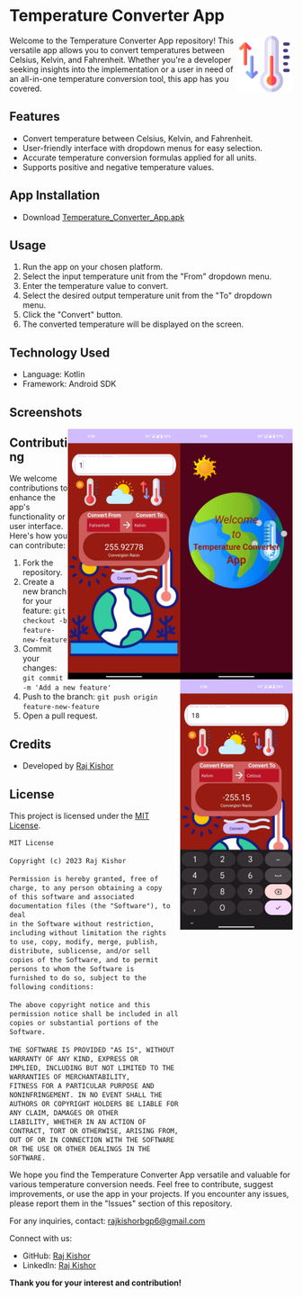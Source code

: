 # Temperature Converter App

<img align="right" alt="Coding" width="100" src="app/src/main/res/drawable/is_temperature.png">

Welcome to the Temperature Converter App repository! This versatile app allows you to convert temperatures between Celsius, Kelvin, and Fahrenheit. Whether you're a developer seeking insights into the implementation or a user in need of an all-in-one temperature conversion tool, this app has you covered.

## Features

- Convert temperature between Celsius, Kelvin, and Fahrenheit.
- User-friendly interface with dropdown menus for easy selection.
- Accurate temperature conversion formulas applied for all units.
- Supports positive and negative temperature values.

## App Installation

- Download [Temperature_Converter_App.apk](https://github.com/rajkishorbgp/Android-Apps/blob/main/TemperatureConverterApp/Temperature_Converter_App.apk)

## Usage

1. Run the app on your chosen platform.
2. Select the input temperature unit from the "From" dropdown menu.
3. Enter the temperature value to convert.
4. Select the desired output temperature unit from the "To" dropdown menu.
5. Click the "Convert" button.
6. The converted temperature will be displayed on the screen.

## Technology Used

- Language: Kotlin
- Framework: Android SDK

## Screenshots
<img align="right" alt="Coding" width="200" src="https://github.com/rajkishorbgp/my-personal-data-/blob/main/AndroidProjects/TemperatureConverterApp/0.jpg">
<img align="right" alt="Coding" width="200" src="https://github.com/rajkishorbgp/my-personal-data-/blob/main/AndroidProjects/TemperatureConverterApp/1.jpg">
<img align="right" alt="Coding" width="200" src="https://github.com/rajkishorbgp/my-personal-data-/blob/main/AndroidProjects/TemperatureConverterApp/2.jpg">


## Contributing

We welcome contributions to enhance the app's functionality or user interface. Here's how you can contribute:

1. Fork the repository.
2. Create a new branch for your feature: `git checkout -b feature-new-feature`
3. Commit your changes: `git commit -m 'Add a new feature'`
4. Push to the branch: `git push origin feature-new-feature`
5. Open a pull request.

## Credits

- Developed by [Raj Kishor](https://www.linkedin.com/in/rajkishorbgp/)

## License

This project is licensed under the [MIT License](LICENSE).

```
MIT License

Copyright (c) 2023 Raj Kishor

Permission is hereby granted, free of charge, to any person obtaining a copy
of this software and associated documentation files (the "Software"), to deal
in the Software without restriction, including without limitation the rights
to use, copy, modify, merge, publish, distribute, sublicense, and/or sell
copies of the Software, and to permit persons to whom the Software is
furnished to do so, subject to the following conditions:

The above copyright notice and this permission notice shall be included in all
copies or substantial portions of the Software.

THE SOFTWARE IS PROVIDED "AS IS", WITHOUT WARRANTY OF ANY KIND, EXPRESS OR
IMPLIED, INCLUDING BUT NOT LIMITED TO THE WARRANTIES OF MERCHANTABILITY,
FITNESS FOR A PARTICULAR PURPOSE AND NONINFRINGEMENT. IN NO EVENT SHALL THE
AUTHORS OR COPYRIGHT HOLDERS BE LIABLE FOR ANY CLAIM, DAMAGES OR OTHER
LIABILITY, WHETHER IN AN ACTION OF CONTRACT, TORT OR OTHERWISE, ARISING FROM,
OUT OF OR IN CONNECTION WITH THE SOFTWARE OR THE USE OR OTHER DEALINGS IN THE
SOFTWARE.

```

We hope you find the Temperature Converter App versatile and valuable for various temperature conversion needs. Feel free to contribute, suggest improvements, or use the app in your projects. If you encounter any issues, please report them in the "Issues" section of this repository.

For any inquiries, contact: rajkishorbgp6@gmail.com

Connect with us:

- GitHub: [Raj Kishor](https://github.com/rajkishorbgp)
- LinkedIn: [Raj Kishor](https://www.linkedin.com/in/rajkishorbgp/)

**Thank you for your interest and contribution!**
